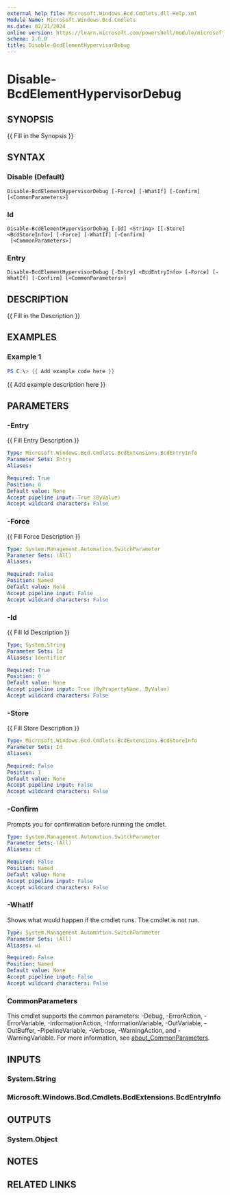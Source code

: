 ```yaml
---
external help file: Microsoft.Windows.Bcd.Cmdlets.dll-Help.xml
Module Name: Microsoft.Windows.Bcd.Cmdlets
ms.date: 02/21/2024
online version: https://learn.microsoft.com/powershell/module/microsoft.windows.bcd.cmdlets/disable-bcdelementhypervisordebug?view=windowsserver2025-ps&wt.mc_id=ps-gethelp
schema: 2.0.0
title: Disable-BcdElementHypervisorDebug
---
```


# Disable-BcdElementHypervisorDebug

## SYNOPSIS
{{ Fill in the Synopsis }}

## SYNTAX

### Disable (Default)
```
Disable-BcdElementHypervisorDebug [-Force] [-WhatIf] [-Confirm] [<CommonParameters>]
```

### Id
```
Disable-BcdElementHypervisorDebug [-Id] <String> [[-Store] <BcdStoreInfo>] [-Force] [-WhatIf] [-Confirm]
 [<CommonParameters>]
```

### Entry
```
Disable-BcdElementHypervisorDebug [-Entry] <BcdEntryInfo> [-Force] [-WhatIf] [-Confirm] [<CommonParameters>]
```

## DESCRIPTION
{{ Fill in the Description }}

## EXAMPLES

### Example 1
```powershell
PS C:\> {{ Add example code here }}
```

{{ Add example description here }}

## PARAMETERS

### -Entry
{{ Fill Entry Description }}

```yaml
Type: Microsoft.Windows.Bcd.Cmdlets.BcdExtensions.BcdEntryInfo
Parameter Sets: Entry
Aliases:

Required: True
Position: 0
Default value: None
Accept pipeline input: True (ByValue)
Accept wildcard characters: False
```

### -Force
{{ Fill Force Description }}

```yaml
Type: System.Management.Automation.SwitchParameter
Parameter Sets: (All)
Aliases:

Required: False
Position: Named
Default value: None
Accept pipeline input: False
Accept wildcard characters: False
```

### -Id
{{ Fill Id Description }}

```yaml
Type: System.String
Parameter Sets: Id
Aliases: Identifier

Required: True
Position: 0
Default value: None
Accept pipeline input: True (ByPropertyName, ByValue)
Accept wildcard characters: False
```

### -Store
{{ Fill Store Description }}

```yaml
Type: Microsoft.Windows.Bcd.Cmdlets.BcdExtensions.BcdStoreInfo
Parameter Sets: Id
Aliases:

Required: False
Position: 1
Default value: None
Accept pipeline input: False
Accept wildcard characters: False
```

### -Confirm
Prompts you for confirmation before running the cmdlet.

```yaml
Type: System.Management.Automation.SwitchParameter
Parameter Sets: (All)
Aliases: cf

Required: False
Position: Named
Default value: None
Accept pipeline input: False
Accept wildcard characters: False
```

### -WhatIf
Shows what would happen if the cmdlet runs.
The cmdlet is not run.

```yaml
Type: System.Management.Automation.SwitchParameter
Parameter Sets: (All)
Aliases: wi

Required: False
Position: Named
Default value: None
Accept pipeline input: False
Accept wildcard characters: False
```

### CommonParameters
This cmdlet supports the common parameters: -Debug, -ErrorAction, -ErrorVariable, -InformationAction, -InformationVariable, -OutVariable, -OutBuffer, -PipelineVariable, -Verbose, -WarningAction, and -WarningVariable. For more information, see [about_CommonParameters](http://go.microsoft.com/fwlink/?LinkID=113216).

## INPUTS

### System.String

### Microsoft.Windows.Bcd.Cmdlets.BcdExtensions.BcdEntryInfo

## OUTPUTS

### System.Object
## NOTES

## RELATED LINKS
